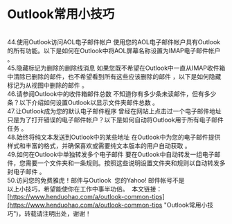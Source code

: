 # Outlook常用小技巧
​
\
​
​
44.使用Outlook访问AOL电子邮件帐户
​
使用您的AOL电子邮件帐户具有Outlook的所有功能。以下是如何在Outlook中将AOL屏幕名称设置为IMAP电子邮件帐户 。
​
\
​
​
45.隐藏标记为删除的删除线消息
​
如果您既不希望在Outlook中一直从IMAP收件箱中清除已删除的邮件，也不希望看到所有这些应该删除的邮件 ，以下是如何隐藏标记为从视图中删除的邮件 。
​
\
​
​
46.请参阅Outlook中的收件箱邮件总数
​
不知道你有多少条未读邮件，但有多少条？以下介绍如何设置Outlook以显示文件夹邮件总数 。
​
\
​
​
47.让Outlook成为您的默认电子邮件程序
​
曾经在网站上点击过一个电子邮件地址只是为了打开错误的电子邮件帐户？以下是如何自动将Outlook用于所有电子邮件任务 。
​
\
​
​
48.始终将纯文本发送到Outlook中的某些地址
​
在Outlook中为您的电子邮件提供样式和丰富的格式，并确保喜欢或需要纯文本版本的用户自动获取 。
​
\
​
​
49.如何在Outlook中单独转发多个电子邮件
​
要在Outlook中自动转发一组电子邮件，您需要一个文件夹和一条规则。按照这些说明设置文件夹和规则以自动转发多封电子邮件 。
​
\
​
​
50.访问您的免费雅虎！邮件与Outlook
​
您的Yahoo! 邮件帐号不是
​
\
​
​
以上小技巧，希望能使你在工作中事半功倍。
​
本文链接：[https://www.henduohao.com/a/outlook-common-tips](https://www.henduohao.com/a/outlook-common-tips "Outlook常用小技巧")，转载请注明出处，谢谢！